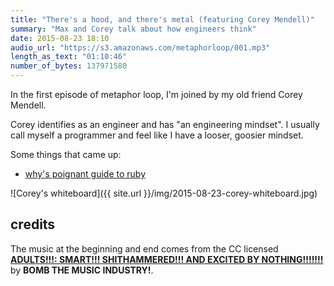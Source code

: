 ```yaml
---
title: "There's a hood, and there's metal (featuring Corey Mendell)"
summary: "Max and Corey talk about how engineers think"
date: 2015-08-23 18:10
audio_url: "https://s3.amazonaws.com/metaphorloop/001.mp3"
length_as_text: "01:10:46"
number_of_bytes: 137971580
---
```


In the first episode of metaphor loop, I'm joined by my old friend Corey
Mendell.

Corey identifies as an engineer and has "an engineering mindset". I usually
call myself a programmer and feel like I have a looser, goosier mindset.

Some things that came up:

* [why's poignant guide to ruby](http://mislav.uniqpath.com/poignant-guide/)

![Corey's whiteboard]({{ site.url }}/img/2015-08-23-corey-whiteboard.jpg)

## credits

The music at the beginning and end comes from the CC licensed [**ADULTS!!!:
SMART!!! SHITHAMMERED!!! AND EXCITED BY NOTHING!!!!!!!**][adults] by **BOMB THE
MUSIC INDUSTRY!**.

[adults]: http://quoteunquoterecords.com/qur038.htm

